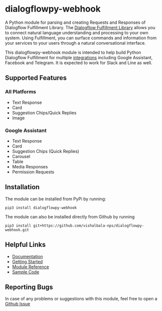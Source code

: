 # dialogflowpy-webhook
A Python module for parsing and creating Requests and Responses of Dialogflow Fulfillment Library. The [Dialogflow Fulfillment Library](https://cloud.google.com/dialogflow/docs/fulfillment-overview) allows you to connect natural language understanding and processing to your own system. Using Fulfillment, you can surface commands and information from your services to your users through a natural conversational interface.

This dialogflowpy-webhook module is intended to help build Python Dialogflow Fulfillment for multiple  [integrations](https://cloud.google.com/dialogflow/docs/integrations/)  including Google Assistant, Facebook and Telegram. It is expected to work for Slack and Line as well. 

## Supported Features
### All Platforms
- Text Response
- Card
- Suggestion Chips/Quick Replies
- Image
### Google Assistant
- Text Response
- Card
- Suggestion Chips (Quick Replies)
- Carousel
- Table
- Media Responses
- Permission Requests

## Installation
The module can be installed from PyPi by running:

    pip3 install dialogflowpy-webhook
    
The module can also be installed directly from Github by running

    pip3 install git+https://github.com/vishalbala-nps/dialogflowpy-webhook.git

## Helpful Links
- [Documentation](https://dialogflowpy-webhook.readthedocs.io/en/latest/index.html)
- [Getting Started](https://dialogflowpy-webhook.readthedocs.io/en/latest/getting_started.html)
- [Module Reference](https://dialogflowpy-webhook.readthedocs.io/en/latest/module_reference.html)
- [Sample Code](https://github.com/vishalbala-nps/dialogflowpy-webhook/tree/master/examples)

## Reporting Bugs
In case of any problems or suggestions with this module, feel free to open a [Github Issue](https://github.com/vishalbala-nps/dialogflowpy-webhook/issues)